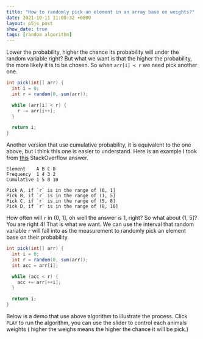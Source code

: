 ```yaml
---
title: "How to randomly pick an element in an array base on weights?"
date: 2021-10-11 11:08:32 +0800
layout: p5js_post
show_date: true
tags: [random algorithm]
---
```


Lower the probability, higher the chance its probability will under the random
variable right? But what we want is that the higher the probability, the more
likely it is to be chosen. So when `arr[i] < r` we need pick another one.

```java
int pick(int[] arr) {
  int i = 0;
  int r = random(0, sum(arr));

  while (arr[i] < r) {
    r -= arr[i++];
  }

  return i;
}
```


Another version that use cumulative probability, it is equivalent to the one
above, but I think this one is easier to understand. Here is an example I took
from [this](https://stackoverflow.com/questions/17250568/randomly-choosing-from-a-list-with-weighted-probabilities) StackOverflow answer.

```text
Element    A B C D
Frequency  1 4 3 2
Cumulative 1 5 8 10

Pick A, if `r` is in the range of (0, 1]
Pick B, if `r` is in the range of (1, 5]
Pick C, if `r` is in the range of (5, 8]
Pick D, if `r` is in the range of (8, 10]
```

How often will `r` in (0, 1], oh well the answer is 1, right? So what about (1,
5]? You are right 4! That is what we want. We can use the interval that random
variable `r` will fall into as the measurement to randomly pick an element
base on their probability.

```java
int pick(int[] arr) {
  int i = 0;
  int r = random(0, sum(arr));
  int acc = arr[i];

  while (acc < r) {
    acc += arr[++i];
  }

  return i;
}
```

Below is a demo that use above algorithm to illustrate the process. Click
`PLAY` to run the algorithm, you can use the slider to control each
animals weights ( higher the weighs means the higher the chance it will be
pick.)

<div id="p5-sketch-random-visualizer" class="p5-sketch-container" />
<script src="/assets/p5/sketchs/random_visualizer.js"></script>

